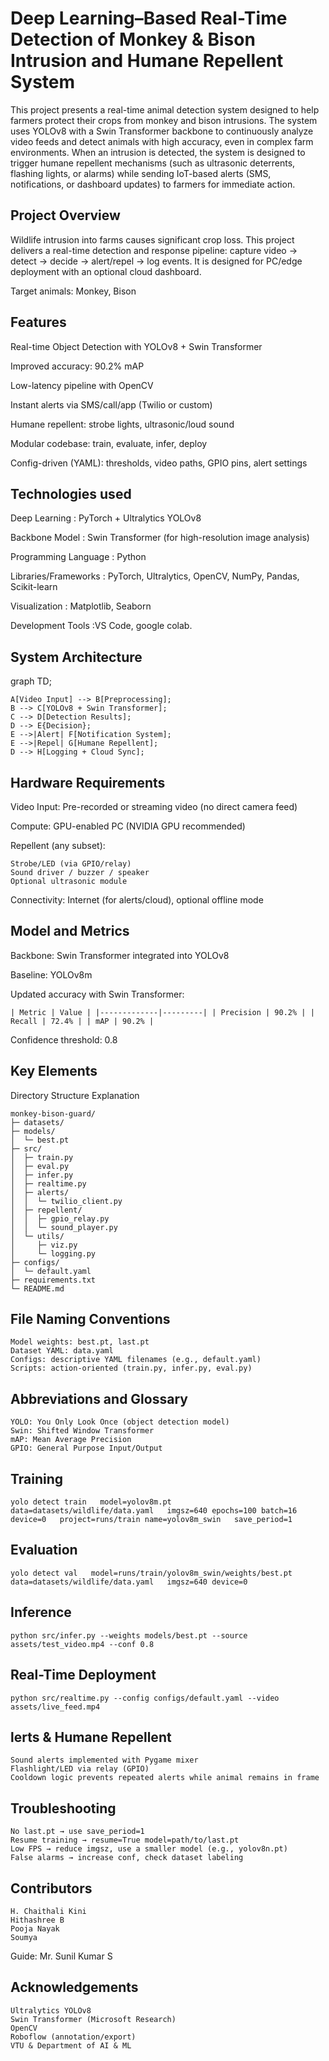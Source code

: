 # Deep Learning–Based Real-Time Detection of Monkey & Bison Intrusion and Humane Repellent System
This project presents a real-time animal detection system designed to help farmers protect their crops from monkey and bison intrusions.
The system uses YOLOv8 with a Swin Transformer backbone to continuously analyze video feeds and detect animals with high accuracy, even in complex farm environments.
When an intrusion is detected, the system is designed to trigger humane repellent mechanisms (such as ultrasonic deterrents, flashing lights, or alarms) while sending IoT-based alerts (SMS, notifications, or dashboard updates) to farmers for immediate action.
## Project Overview
Wildlife intrusion into farms causes significant crop loss. This project delivers a real-time detection and response pipeline: capture video → detect → decide → alert/repel → log events.
It is designed for PC/edge deployment with an optional cloud dashboard.

Target animals: Monkey, Bison
## Features
Real-time Object Detection with YOLOv8 + Swin Transformer

Improved accuracy: 90.2% mAP

Low-latency pipeline with OpenCV

Instant alerts via SMS/call/app (Twilio or custom)

Humane repellent: strobe lights, ultrasonic/loud sound

Modular codebase: train, evaluate, infer, deploy

Config-driven (YAML): thresholds, video paths, GPIO pins, alert settings
## Technologies used
Deep Learning : PyTorch + Ultralytics YOLOv8

Backbone Model : Swin Transformer (for high-resolution image analysis)

Programming Language : Python

Libraries/Frameworks : PyTorch, Ultralytics, OpenCV, NumPy, Pandas, Scikit-learn

Visualization : Matplotlib, Seaborn

Development Tools :VS Code, google colab.
## System Architecture
graph TD;

    A[Video Input] --> B[Preprocessing];
    B --> C[YOLOv8 + Swin Transformer];
    C --> D[Detection Results];
    D --> E{Decision};
    E -->|Alert| F[Notification System];
    E -->|Repel| G[Humane Repellent];
    D --> H[Logging + Cloud Sync];
## Hardware Requirements
Video Input: Pre-recorded or streaming video (no direct camera feed)

Compute: GPU-enabled PC (NVIDIA GPU recommended)

Repellent (any subset):

    Strobe/LED (via GPIO/relay)
    Sound driver / buzzer / speaker
    Optional ultrasonic module
Connectivity: Internet (for alerts/cloud), optional offline mode
## Model and Metrics
Backbone: Swin Transformer integrated into YOLOv8

Baseline: YOLOv8m

Updated accuracy with Swin Transformer:

    | Metric | Value | |-------------|---------| | Precision | 90.2% | | Recall | 72.4% | | mAP | 90.2% |
Confidence threshold: 0.8
## Key Elements
Directory Structure Explanation

    monkey-bison-guard/
    ├─ datasets/
    ├─ models/
    │  └─ best.pt
    ├─ src/
    │  ├─ train.py
    │  ├─ eval.py
    │  ├─ infer.py
    │  ├─ realtime.py
    │  ├─ alerts/
    │  │  └─ twilio_client.py
    │  ├─ repellent/
    │  │  ├─ gpio_relay.py
    │  │  └─ sound_player.py
    │  └─ utils/
    │     ├─ viz.py
    │     └─ logging.py
    ├─ configs/
    │  └─ default.yaml
    ├─ requirements.txt
    └─ README.md
## File Naming Conventions
    Model weights: best.pt, last.pt
    Dataset YAML: data.yaml
    Configs: descriptive YAML filenames (e.g., default.yaml)
    Scripts: action-oriented (train.py, infer.py, eval.py)
## Abbreviations and Glossary
    YOLO: You Only Look Once (object detection model)
    Swin: Shifted Window Transformer
    mAP: Mean Average Precision
    GPIO: General Purpose Input/Output
## Training
    yolo detect train   model=yolov8m.pt   data=datasets/wildlife/data.yaml   imgsz=640 epochs=100 batch=16 device=0   project=runs/train name=yolov8m_swin   save_period=1
## Evaluation
    yolo detect val   model=runs/train/yolov8m_swin/weights/best.pt   data=datasets/wildlife/data.yaml   imgsz=640 device=0
## Inference
    python src/infer.py --weights models/best.pt --source assets/test_video.mp4 --conf 0.8
## Real-Time Deployment
    python src/realtime.py --config configs/default.yaml --video assets/live_feed.mp4
## lerts & Humane Repellent
    Sound alerts implemented with Pygame mixer
    Flashlight/LED via relay (GPIO)
    Cooldown logic prevents repeated alerts while animal remains in frame
## Troubleshooting
    No last.pt → use save_period=1
    Resume training → resume=True model=path/to/last.pt
    Low FPS → reduce imgsz, use a smaller model (e.g., yolov8n.pt)
    False alarms → increase conf, check dataset labeling
## Contributors
    H. Chaithali Kini
    Hithashree B
    Pooja Nayak
    Soumya
Guide: Mr. Sunil Kumar S
## Acknowledgements
    Ultralytics YOLOv8
    Swin Transformer (Microsoft Research)
    OpenCV
    Roboflow (annotation/export)
    VTU & Department of AI & ML
